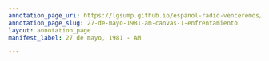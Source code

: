 ```yaml
---
annotation_page_uri: https://lgsump.github.io/espanol-radio-venceremos/annotations/27-de-mayo-1981-am-canvas-1-enfrentamiento.json
annotation_page_slug: 27-de-mayo-1981-am-canvas-1-enfrentamiento
layout: annotation_page
manifest_label: 27 de mayo, 1981 - AM

---
```

